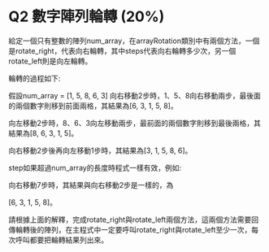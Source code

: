 # Q2 數字陣列輪轉 (20%)
給定一個只有整數的陣列num_array，在arrayRotation類別中有兩個方法，一個是rotate_right，代表向右輪轉，其中steps代表向右輪轉多少次，另一個rotate_left則是向左輪轉。

輪轉的過程如下:

假設num_array = [1, 5, 8, 6, 3]
向右移動2步時，1、5、8向右移動兩步，最後面的兩個數字則移到前面兩格，其結果為[6, 3, 1, 5, 8]。

向左移動2步時，8、6、3向左移動兩步，最前面的兩個數字則移到最後兩格，其結果為[8, 6, 3, 1, 5]。

向右移動2步後再向左移動1步時，其結果為[3, 1, 5, 8, 6]。

step如果超過num_array的長度時程式一樣有效，例如:

向右移動7步時，其結果與向右移動2步是一樣的，為

[6, 3, 1, 5, 8]。

請根據上面的解釋，完成rotate_right與rotate_left兩個方法，這兩個方法需要回傳輪轉後的陣列，在主程式中一定要呼叫rotate_right與rotate_left至少一次，每次呼叫都要把輪轉結果列出來。
